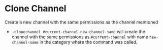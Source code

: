 # Clone Channel

Create a new channel with the same permissions as the channel mentioned

- `~clonechannel #current-channel new-channel-name` will create the 
channel with the same permissions as `#current-channel` with name
  `new-channel-name` in the category where the command was called.